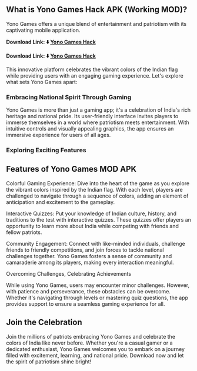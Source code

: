 ## What is Yono Games Hack APK (Working MOD)?

Yono Games offers a unique blend of entertainment and patriotism with its captivating mobile application.

**Download Link: ⬇️ [Yono Games Hack](https://t.me/i91clubmodapk)**

**Download Link: ⬇️ [Yono Games Hack](https://t.me/i91clubmodapk)**

This innovative platform celebrates the vibrant colors of the Indian flag while providing users with an engaging gaming experience. Let's explore what sets Yono Games apart:

### Embracing National Spirit Through Gaming

Yono Games is more than just a gaming app; it's a celebration of India's rich heritage and national pride. Its user-friendly interface invites players to immerse themselves in a world where patriotism meets entertainment. With intuitive controls and visually appealing graphics, the app ensures an immersive experience for users of all ages.

### Exploring Exciting Features

## Features of Yono Games MOD APK

Colorful Gaming Experience: Dive into the heart of the game as you explore the vibrant colors inspired by the Indian flag. With each level, players are challenged to navigate through a sequence of colors, adding an element of anticipation and excitement to the gameplay.

Interactive Quizzes: Put your knowledge of Indian culture, history, and traditions to the test with interactive quizzes. These quizzes offer players an opportunity to learn more about India while competing with friends and fellow patriots.

Community Engagement: Connect with like-minded individuals, challenge friends to friendly competitions, and join forces to tackle national challenges together. Yono Games fosters a sense of community and camaraderie among its players, making every interaction meaningful.

Overcoming Challenges, Celebrating Achievements

While using Yono Games, users may encounter minor challenges. However, with patience and perseverance, these obstacles can be overcome. Whether it's navigating through levels or mastering quiz questions, the app provides support to ensure a seamless gaming experience for all.

## Join the Celebration

Join the millions of patriots embracing Yono Games and celebrate the colors of India like never before. Whether you're a casual gamer or a dedicated enthusiast, Yono Games welcomes you to embark on a journey filled with excitement, learning, and national pride. Download now and let the spirit of patriotism shine bright!
